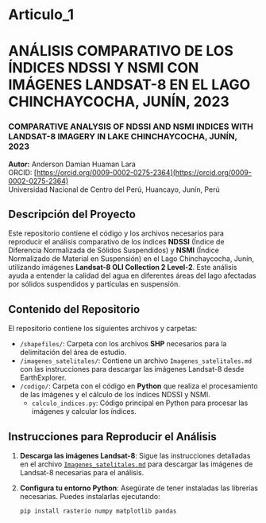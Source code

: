 # Articulo_1

# ANÁLISIS COMPARATIVO DE LOS ÍNDICES NDSSI Y NSMI CON IMÁGENES LANDSAT-8 EN EL LAGO CHINCHAYCOCHA, JUNÍN, 2023
### COMPARATIVE ANALYSIS OF NDSSI AND NSMI INDICES WITH LANDSAT-8 IMAGERY IN LAKE CHINCHAYCOCHA, JUNÍN, 2023

**Autor:** Anderson Damian Huaman Lara  
ORCID: [https://orcid.org/0009-0002-0275-2364](https://orcid.org/0009-0002-0275-2364)  
Universidad Nacional de Centro del Perú, Huancayo, Junín, Perú

## Descripción del Proyecto

Este repositorio contiene el código y los archivos necesarios para reproducir el análisis comparativo de los índices **NDSSI** (Índice de Diferencia Normalizada de Sólidos Suspendidos) y **NSMI** (Índice Normalizado de Material en Suspensión) en el Lago Chinchaycocha, Junín, utilizando imágenes **Landsat-8 OLI Collection 2 Level-2**. Este análisis ayuda a entender la calidad del agua en diferentes áreas del lago afectadas por sólidos suspendidos y partículas en suspensión.

## Contenido del Repositorio

El repositorio contiene los siguientes archivos y carpetas:

- `/shapefiles/`: Carpeta con los archivos **SHP** necesarios para la delimitación del área de estudio.
- `/imagenes_satelitales/`: Contiene un archivo `Imagenes_satelitales.md` con las instrucciones para descargar las imágenes Landsat-8 desde EarthExplorer.
- `/codigo/`: Carpeta con el código en **Python** que realiza el procesamiento de las imágenes y el cálculo de los índices NDSSI y NSMI.
    - `calculo_indices.py`: Código principal en Python para procesar las imágenes y calcular los índices.

## Instrucciones para Reproducir el Análisis

1. **Descarga las imágenes Landsat-8**:
   Sigue las instrucciones detalladas en el archivo [`Imagenes_satelitales.md`](imagenes_satelitales/Imagenes_satelitales.md) para descargar las imágenes de Landsat-8 necesarias para el análisis.

2. **Configura tu entorno Python**:
   Asegúrate de tener instaladas las librerías necesarias. Puedes instalarlas ejecutando:
   ```bash
   pip install rasterio numpy matplotlib pandas
